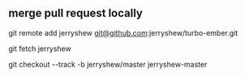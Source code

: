 ## merge pull request locally

git remote add jerryshew  git@github.com:jerryshew/turbo-ember.git 

git fetch jerryshew 

git checkout --track  -b jerryshew/master jerryshew-master 

